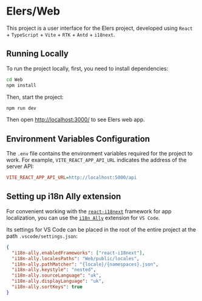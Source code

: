 # Elers/Web

This project is a user interface for the Elers project, developed using `React` + `TypeScript` + `Vite` + `RTK` + `Antd` + `i18next`.

## Running Locally

To run the project locally, first, you need to install dependencies:

```sh
cd Web
npm install
```

Then, start the project:

```sh
npm run dev
```

Then open [http://localhost:3000/](http://localhost:3000/) to see Elers web app.

## Environment Variables Configuration

The `.env` file contains the environment variables required for the project to work. For example, `VITE_REACT_APP_API_URL` indicates the address of the server API:

```ini
VITE_REACT_APP_API_URL=http://localhost:5000/api
```

## Setting up i18n Ally extension

For convenient working with the [`react-i18next`](https://react.i18next.com/) framework for app localization, you can use the [`i18n Ally`](https://github.com/lokalise/i18n-ally) extension for `VS Code`.

Its settings for VS Code can be placed in the root of the entire project at the path `.vscode/settings.json`:

```json
{
  "i18n-ally.enabledFrameworks": ["react-i18next"],
  "i18n-ally.localesPaths": "Web/public/locales",
  "i18n-ally.pathMatcher": "{locale}/{namespaces}.json",
  "i18n-ally.keystyle": "nested",
  "i18n-ally.sourceLanguage": "uk",
  "i18n-ally.displayLanguage": "uk",
  "i18n-ally.sortKeys": true
}
```
